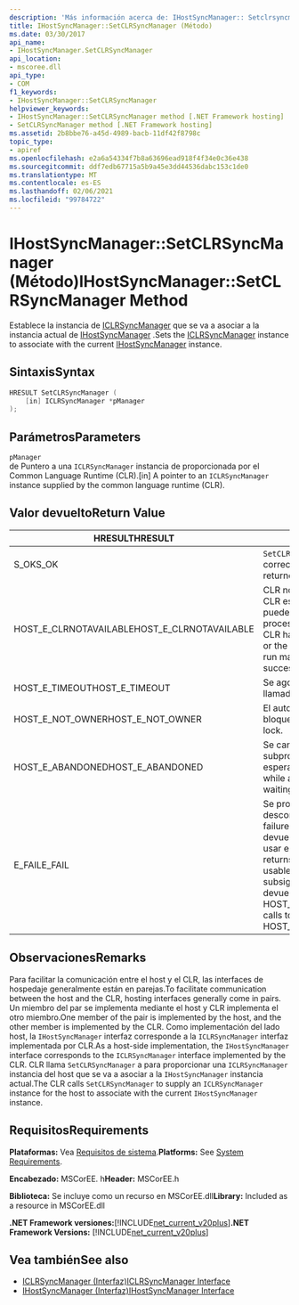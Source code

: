 ```yaml
---
description: 'Más información acerca de: IHostSyncManager:: Setclrsyncmanager ((método)'
title: IHostSyncManager::SetCLRSyncManager (Método)
ms.date: 03/30/2017
api_name:
- IHostSyncManager.SetCLRSyncManager
api_location:
- mscoree.dll
api_type:
- COM
f1_keywords:
- IHostSyncManager::SetCLRSyncManager
helpviewer_keywords:
- IHostSyncManager::SetCLRSyncManager method [.NET Framework hosting]
- SetCLRSyncManager method [.NET Framework hosting]
ms.assetid: 2b8bbe76-a45d-4989-bacb-11df42f8798c
topic_type:
- apiref
ms.openlocfilehash: e2a6a54334f7b8a63696ead918f4f34e0c36e438
ms.sourcegitcommit: ddf7edb67715a5b9a45e3dd44536dabc153c1de0
ms.translationtype: MT
ms.contentlocale: es-ES
ms.lasthandoff: 02/06/2021
ms.locfileid: "99784722"
---
```

# <a name="ihostsyncmanagersetclrsyncmanager-method"></a><span data-ttu-id="be5dc-103">IHostSyncManager::SetCLRSyncManager (Método)</span><span class="sxs-lookup"><span data-stu-id="be5dc-103">IHostSyncManager::SetCLRSyncManager Method</span></span>

<span data-ttu-id="be5dc-104">Establece la instancia de [ICLRSyncManager](iclrsyncmanager-interface.md) que se va a asociar a la instancia actual de [IHostSyncManager](ihostsyncmanager-interface.md) .</span><span class="sxs-lookup"><span data-stu-id="be5dc-104">Sets the [ICLRSyncManager](iclrsyncmanager-interface.md) instance to associate with the current [IHostSyncManager](ihostsyncmanager-interface.md) instance.</span></span>  
  
## <a name="syntax"></a><span data-ttu-id="be5dc-105">Sintaxis</span><span class="sxs-lookup"><span data-stu-id="be5dc-105">Syntax</span></span>  
  
```cpp  
HRESULT SetCLRSyncManager (  
    [in] ICLRSyncManager *pManager  
);  
```  
  
## <a name="parameters"></a><span data-ttu-id="be5dc-106">Parámetros</span><span class="sxs-lookup"><span data-stu-id="be5dc-106">Parameters</span></span>  

 `pManager`  
 <span data-ttu-id="be5dc-107">de Puntero a una `ICLRSyncManager` instancia de proporcionada por el Common Language Runtime (CLR).</span><span class="sxs-lookup"><span data-stu-id="be5dc-107">[in] A pointer to an `ICLRSyncManager` instance supplied by the common language runtime (CLR).</span></span>  
  
## <a name="return-value"></a><span data-ttu-id="be5dc-108">Valor devuelto</span><span class="sxs-lookup"><span data-stu-id="be5dc-108">Return Value</span></span>  
  
|<span data-ttu-id="be5dc-109">HRESULT</span><span class="sxs-lookup"><span data-stu-id="be5dc-109">HRESULT</span></span>|<span data-ttu-id="be5dc-110">Descripción</span><span class="sxs-lookup"><span data-stu-id="be5dc-110">Description</span></span>|  
|-------------|-----------------|  
|<span data-ttu-id="be5dc-111">S_OK</span><span class="sxs-lookup"><span data-stu-id="be5dc-111">S_OK</span></span>|<span data-ttu-id="be5dc-112">`SetCLRSyncManager` se devolvió correctamente.</span><span class="sxs-lookup"><span data-stu-id="be5dc-112">`SetCLRSyncManager` returned successfully.</span></span>|  
|<span data-ttu-id="be5dc-113">HOST_E_CLRNOTAVAILABLE</span><span class="sxs-lookup"><span data-stu-id="be5dc-113">HOST_E_CLRNOTAVAILABLE</span></span>|<span data-ttu-id="be5dc-114">CLR no se ha cargado en un proceso o CLR está en un estado en el que no puede ejecutar código administrado ni procesar la llamada correctamente.</span><span class="sxs-lookup"><span data-stu-id="be5dc-114">The CLR has not been loaded into a process, or the CLR is in a state in which it cannot run managed code or process the call successfully.</span></span>|  
|<span data-ttu-id="be5dc-115">HOST_E_TIMEOUT</span><span class="sxs-lookup"><span data-stu-id="be5dc-115">HOST_E_TIMEOUT</span></span>|<span data-ttu-id="be5dc-116">Se agotó el tiempo de espera de la llamada.</span><span class="sxs-lookup"><span data-stu-id="be5dc-116">The call timed out.</span></span>|  
|<span data-ttu-id="be5dc-117">HOST_E_NOT_OWNER</span><span class="sxs-lookup"><span data-stu-id="be5dc-117">HOST_E_NOT_OWNER</span></span>|<span data-ttu-id="be5dc-118">El autor de la llamada no posee el bloqueo.</span><span class="sxs-lookup"><span data-stu-id="be5dc-118">The caller does not own the lock.</span></span>|  
|<span data-ttu-id="be5dc-119">HOST_E_ABANDONED</span><span class="sxs-lookup"><span data-stu-id="be5dc-119">HOST_E_ABANDONED</span></span>|<span data-ttu-id="be5dc-120">Se canceló un evento mientras un subproceso o fibra bloqueados estaba esperando en él.</span><span class="sxs-lookup"><span data-stu-id="be5dc-120">An event was canceled while a blocked thread or fiber was waiting on it.</span></span>|  
|<span data-ttu-id="be5dc-121">E_FAIL</span><span class="sxs-lookup"><span data-stu-id="be5dc-121">E_FAIL</span></span>|<span data-ttu-id="be5dc-122">Se produjo un error grave desconocido.</span><span class="sxs-lookup"><span data-stu-id="be5dc-122">An unknown catastrophic failure occurred.</span></span> <span data-ttu-id="be5dc-123">Cuando un método devuelve E_FAIL, CLR ya no se puede usar en el proceso.</span><span class="sxs-lookup"><span data-stu-id="be5dc-123">When a method returns E_FAIL, the CLR is no longer usable within the process.</span></span> <span data-ttu-id="be5dc-124">Las llamadas subsiguientes a métodos de hospedaje devuelven HOST_E_CLRNOTAVAILABLE.</span><span class="sxs-lookup"><span data-stu-id="be5dc-124">Subsequent calls to hosting methods return HOST_E_CLRNOTAVAILABLE.</span></span>|  
  
## <a name="remarks"></a><span data-ttu-id="be5dc-125">Observaciones</span><span class="sxs-lookup"><span data-stu-id="be5dc-125">Remarks</span></span>  

 <span data-ttu-id="be5dc-126">Para facilitar la comunicación entre el host y el CLR, las interfaces de hospedaje generalmente están en parejas.</span><span class="sxs-lookup"><span data-stu-id="be5dc-126">To facilitate communication between the host and the CLR, hosting interfaces generally come in pairs.</span></span> <span data-ttu-id="be5dc-127">Un miembro del par se implementa mediante el host y CLR implementa el otro miembro.</span><span class="sxs-lookup"><span data-stu-id="be5dc-127">One member of the pair is implemented by the host, and the other member is implemented by the CLR.</span></span> <span data-ttu-id="be5dc-128">Como implementación del lado host, la `IHostSyncManager` interfaz corresponde a la `ICLRSyncManager` interfaz implementada por CLR.</span><span class="sxs-lookup"><span data-stu-id="be5dc-128">As a host-side implementation, the `IHostSyncManager` interface corresponds to the `ICLRSyncManager` interface implemented by the CLR.</span></span> <span data-ttu-id="be5dc-129">CLR llama `SetCLRSyncManager` a para proporcionar una `ICLRSyncManager` instancia del host que se va a asociar a la `IHostSyncManager` instancia actual.</span><span class="sxs-lookup"><span data-stu-id="be5dc-129">The CLR calls `SetCLRSyncManager` to supply an `ICLRSyncManager` instance for the host to associate with the current `IHostSyncManager` instance.</span></span>  
  
## <a name="requirements"></a><span data-ttu-id="be5dc-130">Requisitos</span><span class="sxs-lookup"><span data-stu-id="be5dc-130">Requirements</span></span>  

 <span data-ttu-id="be5dc-131">**Plataformas:** Vea [Requisitos de sistema](../../get-started/system-requirements.md).</span><span class="sxs-lookup"><span data-stu-id="be5dc-131">**Platforms:** See [System Requirements](../../get-started/system-requirements.md).</span></span>  
  
 <span data-ttu-id="be5dc-132">**Encabezado:** MSCorEE. h</span><span class="sxs-lookup"><span data-stu-id="be5dc-132">**Header:** MSCorEE.h</span></span>  
  
 <span data-ttu-id="be5dc-133">**Biblioteca:** Se incluye como un recurso en MSCorEE.dll</span><span class="sxs-lookup"><span data-stu-id="be5dc-133">**Library:** Included as a resource in MSCorEE.dll</span></span>  
  
 <span data-ttu-id="be5dc-134">**.NET Framework versiones:**[!INCLUDE[net_current_v20plus](../../../../includes/net-current-v20plus-md.md)]</span><span class="sxs-lookup"><span data-stu-id="be5dc-134">**.NET Framework Versions:** [!INCLUDE[net_current_v20plus](../../../../includes/net-current-v20plus-md.md)]</span></span>  
  
## <a name="see-also"></a><span data-ttu-id="be5dc-135">Vea también</span><span class="sxs-lookup"><span data-stu-id="be5dc-135">See also</span></span>

- [<span data-ttu-id="be5dc-136">ICLRSyncManager (Interfaz)</span><span class="sxs-lookup"><span data-stu-id="be5dc-136">ICLRSyncManager Interface</span></span>](iclrsyncmanager-interface.md)
- [<span data-ttu-id="be5dc-137">IHostSyncManager (Interfaz)</span><span class="sxs-lookup"><span data-stu-id="be5dc-137">IHostSyncManager Interface</span></span>](ihostsyncmanager-interface.md)
